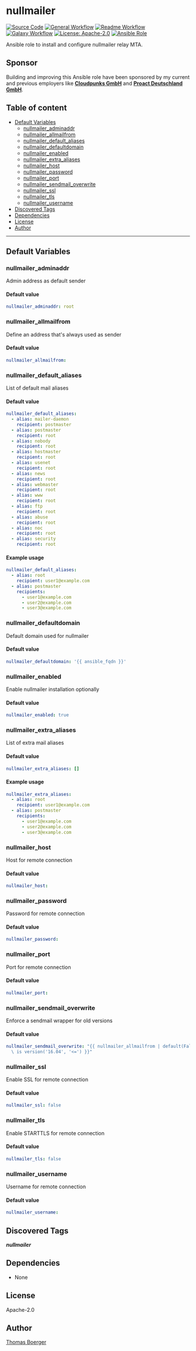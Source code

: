 # nullmailer

[![Source Code](https://img.shields.io/badge/github-source%20code-blue?logo=github&logoColor=white)](https://github.com/rolehippie/nullmailer) [![General Workflow](https://github.com/rolehippie/nullmailer/actions/workflows/general.yml/badge.svg)](https://github.com/rolehippie/nullmailer/actions/workflows/general.yml) [![Readme Workflow](https://github.com/rolehippie/nullmailer/actions/workflows/readme.yml/badge.svg)](https://github.com/rolehippie/nullmailer/actions/workflows/readme.yml) [![Galaxy Workflow](https://github.com/rolehippie/nullmailer/actions/workflows/galaxy.yml/badge.svg)](https://github.com/rolehippie/nullmailer/actions/workflows/galaxy.yml) [![License: Apache-2.0](https://img.shields.io/github/license/rolehippie/nullmailer)](https://github.com/rolehippie/nullmailer/blob/master/LICENSE) [![Ansible Role](https://img.shields.io/ansible/role/51452)](https://galaxy.ansible.com/rolehippie/nullmailer)

Ansible role to install and configure nullmailer relay MTA.

## Sponsor

Building and improving this Ansible role have been sponsored by my current and previous employers like **[Cloudpunks GmbH](https://cloudpunks.de)** and **[Proact Deutschland GmbH](https://www.proact.eu)**.

## Table of content

- [Default Variables](#default-variables)
  - [nullmailer_adminaddr](#nullmailer_adminaddr)
  - [nullmailer_allmailfrom](#nullmailer_allmailfrom)
  - [nullmailer_default_aliases](#nullmailer_default_aliases)
  - [nullmailer_defaultdomain](#nullmailer_defaultdomain)
  - [nullmailer_enabled](#nullmailer_enabled)
  - [nullmailer_extra_aliases](#nullmailer_extra_aliases)
  - [nullmailer_host](#nullmailer_host)
  - [nullmailer_password](#nullmailer_password)
  - [nullmailer_port](#nullmailer_port)
  - [nullmailer_sendmail_overwrite](#nullmailer_sendmail_overwrite)
  - [nullmailer_ssl](#nullmailer_ssl)
  - [nullmailer_tls](#nullmailer_tls)
  - [nullmailer_username](#nullmailer_username)
- [Discovered Tags](#discovered-tags)
- [Dependencies](#dependencies)
- [License](#license)
- [Author](#author)

---

## Default Variables

### nullmailer_adminaddr

Admin address as default sender

#### Default value

```YAML
nullmailer_adminaddr: root
```

### nullmailer_allmailfrom

Define an address that's always used as sender

#### Default value

```YAML
nullmailer_allmailfrom:
```

### nullmailer_default_aliases

List of default mail aliases

#### Default value

```YAML
nullmailer_default_aliases:
  - alias: mailer-daemon
    recipient: postmaster
  - alias: postmaster
    recipient: root
  - alias: nobody
    recipient: root
  - alias: hostmaster
    recipient: root
  - alias: usenet
    recipient: root
  - alias: news
    recipient: root
  - alias: webmaster
    recipient: root
  - alias: www
    recipient: root
  - alias: ftp
    recipient: root
  - alias: abuse
    recipient: root
  - alias: noc
    recipient: root
  - alias: security
    recipient: root
```

#### Example usage

```YAML
nullmailer_default_aliases:
  - alias: root
    recipient: user1@example.com
  - alias: postmaster
    recipients:
      - user1@example.com
      - user2@example.com
      - user3@example.com
```

### nullmailer_defaultdomain

Default domain used for nullmailer

#### Default value

```YAML
nullmailer_defaultdomain: '{{ ansible_fqdn }}'
```

### nullmailer_enabled

Enable nullmailer installation optionally

#### Default value

```YAML
nullmailer_enabled: true
```

### nullmailer_extra_aliases

List of extra mail aliases

#### Default value

```YAML
nullmailer_extra_aliases: []
```

#### Example usage

```YAML
nullmailer_extra_aliases:
  - alias: root
    recipient: user1@example.com
  - alias: postmaster
    recipients:
      - user1@example.com
      - user2@example.com
      - user3@example.com
```

### nullmailer_host

Host for remote connection

#### Default value

```YAML
nullmailer_host:
```

### nullmailer_password

Password for remote connection

#### Default value

```YAML
nullmailer_password:
```

### nullmailer_port

Port for remote connection

#### Default value

```YAML
nullmailer_port:
```

### nullmailer_sendmail_overwrite

Enforce a sendmail wrapper for old versions

#### Default value

```YAML
nullmailer_sendmail_overwrite: "{{ nullmailer_allmailfrom | default(False) and ansible_distribution_version\
  \ is version('16.04', '<=') }}"
```

### nullmailer_ssl

Enable SSL for remote connection

#### Default value

```YAML
nullmailer_ssl: false
```

### nullmailer_tls

Enable STARTTLS for remote connection

#### Default value

```YAML
nullmailer_tls: false
```

### nullmailer_username

Username for remote connection

#### Default value

```YAML
nullmailer_username:
```

## Discovered Tags

**_nullmailer_**


## Dependencies

- None

## License

Apache-2.0

## Author

[Thomas Boerger](https://github.com/tboerger)

